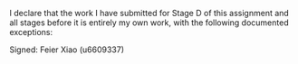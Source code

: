 I declare that the work I have submitted for Stage D of this assignment and all stages before it is entirely my own work, with the following documented exceptions:

Signed: Feier Xiao (u6609337)
